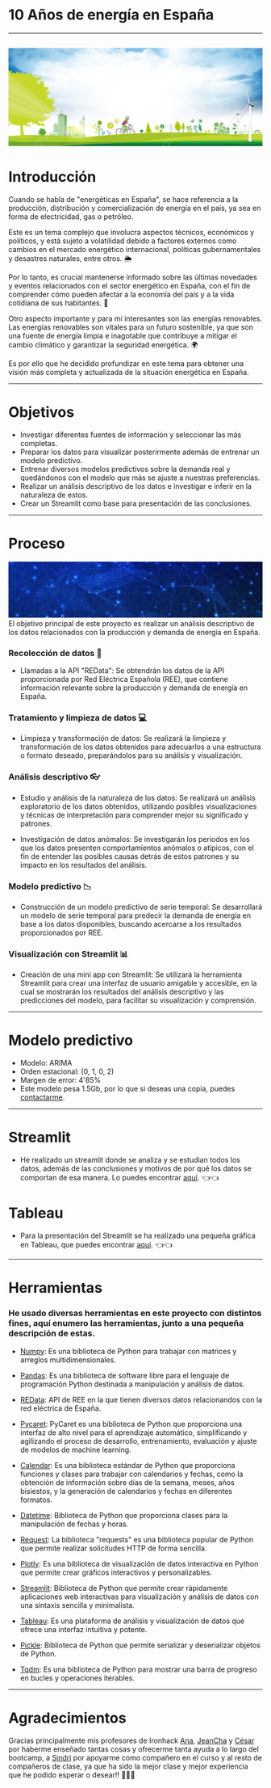 # 10 Años de energía en España
---
![portada](images/imagen_verde.jpg)
---
# Introducción
Cuando se habla de "energéticas en España", se hace referencia a la producción, distribución y comercialización de energía en el país, ya sea en forma de electricidad, gas o petróleo. 

Este es un tema complejo que involucra aspectos técnicos, económicos y políticos, y está sujeto a volatilidad debido a factores externos como cambios en el mercado energético internacional, políticas gubernamentales y desastres naturales, entre otros. 🌦️

Por lo tanto, es crucial mantenerse informado sobre las últimas novedades y eventos relacionados con el sector energético en España, con el fin de comprender cómo pueden afectar a la economía del país y a la vida cotidiana de sus habitantes. 🌆

Otro aspecto importante y para mí interesantes son las energías renovables. Las energías renovables son vitales para un futuro sostenible, ya que son una fuente de energía limpia e inagotable que contribuye a mitigar el cambio climático y garantizar la seguridad energética. 🌍

Es por ello que he decidido profundizar en este tema para obtener una visión más completa y actualizada de la situación energética en España.

---
# Objetivos
- Investigar diferentes fuentes de información y seleccionar las más completas.
- Preparar los datos para visualizar posterirmente además de entrenar un modelo predictivo.
- Entrenar diversos modelos predictivos sobre la demanda real y quedándonos con el modelo que más se ajuste a nuestras preferencias.
- Realizar un análisis descriptivo de los datos e investigar e inferir en la naturaleza de estos.
- Crear un Streamlit como base para presentación de las conclusiones.

---
# Proceso
![subportada](/images/conexiones.jpg)
El objetivo principal de este proyecto es realizar un análisis descriptivo de los datos relacionados con la producción y demanda de energía en España.

### Recolección de datos 📑

- Llamadas a la API "REData": Se obtendrán los datos de la API proporcionada por Red Eléctrica Española (REE), que contiene información relevante sobre la producción y demanda de energía en España.

### Tratamiento y limpieza de datos 💻

- Limpieza y transformación de datos: Se realizará la limpieza y transformación de los datos obtenidos para adecuarlos a una estructura o formato deseado, preparándolos para su análisis y visualización.

### Análisis descriptivo 👓

- Estudio y análisis de la naturaleza de los datos: Se realizará un análisis exploratorio de los datos obtenidos, utilizando posibles visualizaciones y técnicas de interpretación para comprender mejor su significado y patrones.

- Investigación de datos anómalos: Se investigarán los periodos en los que los datos presenten comportamientos anómalos o atípicos, con el fin de entender las posibles causas detrás de estos patrones y su impacto en los resultados del análisis.

### Modelo predictivo  📉

- Construcción de un modelo predictivo de serie temporal: Se desarrollará un modelo de serie temporal para predecir la demanda de energía en base a los datos disponibles, buscando acercarse a los resultados proporcionados por REE.

### Visualización con Streamlit 📊

- Creación de una mini app con Streamlit: Se utilizará la herramienta Streamlit para crear una interfaz de usuario amigable y accesible, en la cual se mostrarán los resultados del análisis descriptivo y las predicciones del modelo, para facilitar su visualización y comprensión.

---
# Modelo predictivo
- Modelo: ARIMA
- Orden estacional: (0, 1, 0, 2)
- Margen de error: 4'85%
- Este modelo pesa 1.5Gb, por lo que si deseas una copia, puedes [contactarme](https://www.linkedin.com/in/xianglinzheng/).
---
# Streamlit
- He realizado un streamlit donde se analiza y se estudian todos los datos, además de las conclusiones y motivos de por qué los datos se comportan de esa manera. Lo puedes encontrar [aquí](https://github.com/XiangLinZ/Proyecto_Final/tree/main/streamlit). 👈👈
# Tableau
- Para la presentación del Streamlit se ha realizado una pequeña gráfica en Tableau, que puedes encontrar [aquí](https://public.tableau.com/app/profile/xiang.lin7772/viz/Renovables_CCAA/Presentacin?publish=yes). 👈👈
---
# Herramientas
### He usado diversas herramientas en este proyecto con distintos fines, aquí enumero las herramientas, junto a una pequeña descripción de estas.

- [Numpy](https://numpy.org/): Es una biblioteca de Python para trabajar con matrices y arreglos multidimensionales.

- [Pandas](https://pandas.pydata.org/): Es una biblioteca de software libre para el lenguaje de programación Python destinada a manipulación y análisis de datos.

- [REData](https://www.ree.es/es/apidatos): API de REE en la que tienen diversos datos relacionandos con la red eléctrica de España.

- [Pycaret](https://pycaret.org/): PyCaret es una biblioteca de Python que proporciona una interfaz de alto nivel para el aprendizaje automático, simplificando y agilizando el proceso de desarrollo, entrenamiento, evaluación y ajuste de modelos de machine learning.

- [Calendar](https://docs.python.org/3/library/calendar.html): Es una biblioteca estándar de Python que proporciona funciones y clases para trabajar con calendarios y fechas, como la obtención de información sobre días de la semana, meses, años bisiestos, y la generación de calendarios y fechas en diferentes formatos.

- [Datetime](https://docs.python.org/3/library/datetime.html): Biblioteca de Python que proporciona clases para la manipulación de fechas y horas.

- [Request](https://pypi.org/project/requests/): La biblioteca "requests" es una biblioteca popular de Python que permite realizar solicitudes HTTP de forma sencilla.

- [Plotly](https://plotly.com/): Es una biblioteca de visualización de datos interactiva en Python que permite crear gráficos interactivos y personalizables.

- [Streamlit](https://docs.streamlit.io/): Biblioteca de Python que permite crear rápidamente aplicaciones web interactivas para visualización y análisis de datos con una sintaxis sencilla y minimalista.

- [Tableau](https://www.tableau.com/): Es una plataforma de análisis y visualización de datos que ofrece una interfaz intuitiva y potente.

- [Pickle](https://docs.python.org/3/library/pickle.html): Biblioteca de Python que permite serializar y deserializar objetos de Python.

- [Tqdm](https://github.com/tqdm/tqdm): Es una biblioteca de Python para mostrar una barra de progreso en bucles y operaciones iterables.
---
# Agradecimientos
Gracias principalmente mis profesores de Ironhack [Ana](https://www.linkedin.com/in/ana-garcia-garcia-090a5058/), [JeanCha](https://www.linkedin.com/in/jeancharlesyamada/) y [César](https://www.linkedin.com/in/cesar-valle-iturriaga/) por haberme enseñado tantas cosas y ofrecerme tanta ayuda a lo largo del bootcamp, a [Sindri](https://github.com/Slivered) por apoyarme como compañero en el curso y al resto de compañeros de clase, ya que ha sido la mejor clase y mejor experiencia que he podido esperar o desear!! 🥰🥰🥰
